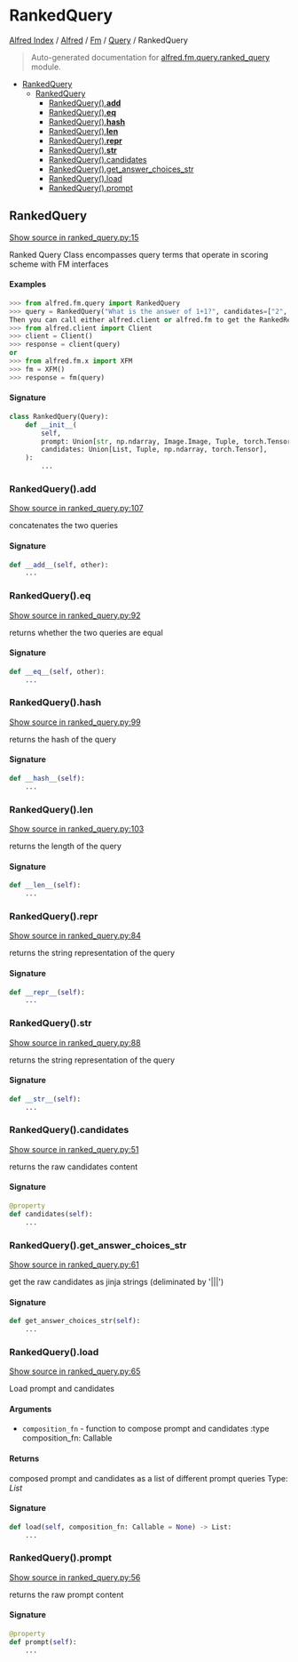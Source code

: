 # RankedQuery

[Alfred Index](../../../README.md#alfred-index) /
[Alfred](../../index.md#alfred) /
[Fm](../index.md#fm) /
[Query](./index.md#query) /
RankedQuery

> Auto-generated documentation for [alfred.fm.query.ranked_query](../../../../alfred/fm/query/ranked_query.py) module.

- [RankedQuery](#rankedquery)
  - [RankedQuery](#rankedquery-1)
    - [RankedQuery().__add__](#rankedquery()__add__)
    - [RankedQuery().__eq__](#rankedquery()__eq__)
    - [RankedQuery().__hash__](#rankedquery()__hash__)
    - [RankedQuery().__len__](#rankedquery()__len__)
    - [RankedQuery().__repr__](#rankedquery()__repr__)
    - [RankedQuery().__str__](#rankedquery()__str__)
    - [RankedQuery().candidates](#rankedquery()candidates)
    - [RankedQuery().get_answer_choices_str](#rankedquery()get_answer_choices_str)
    - [RankedQuery().load](#rankedquery()load)
    - [RankedQuery().prompt](#rankedquery()prompt)

## RankedQuery

[Show source in ranked_query.py:15](../../../../alfred/fm/query/ranked_query.py#L15)

Ranked Query Class encompasses query terms that operate in
scoring scheme with FM interfaces

#### Examples

```python
>>> from alfred.fm.query import RankedQuery
>>> query = RankedQuery("What is the answer of 1+1?", candidates=["2", "1"])
Then you can call either alfred.client or alfred.fm to get the RankedResponse
>>> from alfred.client import Client
>>> client = Client()
>>> response = client(query)
or
>>> from alfred.fm.x import XFM
>>> fm = XFM()
>>> response = fm(query)
```

#### Signature

```python
class RankedQuery(Query):
    def __init__(
        self,
        prompt: Union[str, np.ndarray, Image.Image, Tuple, torch.Tensor],
        candidates: Union[List, Tuple, np.ndarray, torch.Tensor],
    ):
        ...
```

### RankedQuery().__add__

[Show source in ranked_query.py:107](../../../../alfred/fm/query/ranked_query.py#L107)

concatenates the two queries

#### Signature

```python
def __add__(self, other):
    ...
```

### RankedQuery().__eq__

[Show source in ranked_query.py:92](../../../../alfred/fm/query/ranked_query.py#L92)

returns whether the two queries are equal

#### Signature

```python
def __eq__(self, other):
    ...
```

### RankedQuery().__hash__

[Show source in ranked_query.py:99](../../../../alfred/fm/query/ranked_query.py#L99)

returns the hash of the query

#### Signature

```python
def __hash__(self):
    ...
```

### RankedQuery().__len__

[Show source in ranked_query.py:103](../../../../alfred/fm/query/ranked_query.py#L103)

returns the length of the query

#### Signature

```python
def __len__(self):
    ...
```

### RankedQuery().__repr__

[Show source in ranked_query.py:84](../../../../alfred/fm/query/ranked_query.py#L84)

returns the string representation of the query

#### Signature

```python
def __repr__(self):
    ...
```

### RankedQuery().__str__

[Show source in ranked_query.py:88](../../../../alfred/fm/query/ranked_query.py#L88)

returns the string representation of the query

#### Signature

```python
def __str__(self):
    ...
```

### RankedQuery().candidates

[Show source in ranked_query.py:51](../../../../alfred/fm/query/ranked_query.py#L51)

returns the raw candidates content

#### Signature

```python
@property
def candidates(self):
    ...
```

### RankedQuery().get_answer_choices_str

[Show source in ranked_query.py:61](../../../../alfred/fm/query/ranked_query.py#L61)

get the raw candidates as jinja strings (deliminated by '|||')

#### Signature

```python
def get_answer_choices_str(self):
    ...
```

### RankedQuery().load

[Show source in ranked_query.py:65](../../../../alfred/fm/query/ranked_query.py#L65)

Load prompt and candidates

#### Arguments

- `composition_fn` - function to compose prompt and candidates
:type composition_fn: Callable

#### Returns

composed prompt and candidates as a list of different prompt queries
Type: *List*

#### Signature

```python
def load(self, composition_fn: Callable = None) -> List:
    ...
```

### RankedQuery().prompt

[Show source in ranked_query.py:56](../../../../alfred/fm/query/ranked_query.py#L56)

returns the raw prompt content

#### Signature

```python
@property
def prompt(self):
    ...
```



